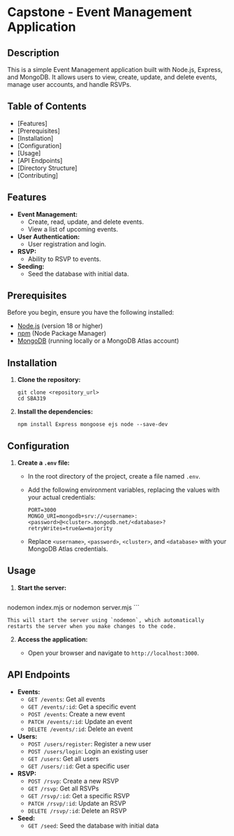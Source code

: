 
# Capstone - Event Management Application

## Description

This is a simple Event Management application built with Node.js, Express, and MongoDB. It allows users to view, create, update, and delete events, manage user accounts, and handle RSVPs.

## Table of Contents

- [Features]
- [Prerequisites]
- [Installation]
- [Configuration]
- [Usage]
- [API Endpoints]
- [Directory Structure]
- [Contributing]

## Features

*   **Event Management:**
    *   Create, read, update, and delete events.
    *   View a list of upcoming events.
*   **User Authentication:**
    *   User registration and login.
*   **RSVP:**
    *   Ability to RSVP to events.
*   **Seeding:**
    *   Seed the database with initial data.

## Prerequisites

Before you begin, ensure you have the following installed:

*   [Node.js](https://nodejs.org/) (version 18 or higher)
*   [npm](https://www.npmjs.com/) (Node Package Manager)
*   [MongoDB](https://www.mongodb.com/) (running locally or a MongoDB Atlas account)

## Installation

1.  **Clone the repository:**

    ```
    git clone <repository_url>
    cd SBA319
    ```

2.  **Install the dependencies:**

    ```
    npm install Express mongoose ejs node --save-dev
    ```

## Configuration

1.  **Create a `.env` file:**

    *   In the root directory of the project, create a file named `.env`.
    *   Add the following environment variables, replacing the values with your actual credentials:

        ```
        PORT=3000
        MONGO_URI=mongodb+srv://<username>:<password>@<cluster>.mongodb.net/<database>?retryWrites=true&w=majority
        ```

    *   Replace `<username>`, `<password>`, `<cluster>`, and `<database>` with your MongoDB Atlas credentials.

## Usage

1.  **Start the server:**

    ```
   nodemon index.mjs or nodemon server.mjs
    ```

    This will start the server using `nodemon`, which automatically restarts the server when you make changes to the code.
2.  **Access the application:**

    *   Open your browser and navigate to `http://localhost:3000`.

## API Endpoints

*   **Events:**
    *   `GET /events`: Get all events
    *   `GET /events/:id`: Get a specific event
    *   `POST /events`: Create a new event
    *   `PATCH /events/:id`: Update an event
    *   `DELETE /events/:id`: Delete an event
*   **Users:**
    *   `POST /users/register`: Register a new user
    *   `POST /users/login`: Login an existing user
    *   `GET /users`: Get all users
    *   `GET /users/:id`: Get a specific user
*   **RSVP:**
    *   `POST /rsvp`: Create a new RSVP
    *   `GET /rsvp`: Get all RSVPs
    *   `GET /rsvp/:id`: Get a specific RSVP
    *   `PATCH /rsvp/:id`: Update an RSVP
    *   `DELETE /rsvp/:id`: Delete an RSVP
*   **Seed:**
    *   `GET /seed`: Seed the database with initial data